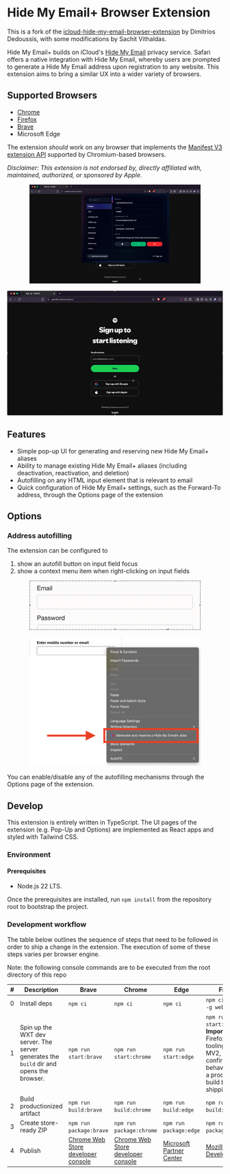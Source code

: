 # Hide My Email+ Browser Extension

This is a fork of the [icloud-hide-my-email-browser-extension](https://github.com/dedoussis/icloud-hide-my-email-browser-extension) by Dimitrios Dedoussis, with some modifications by Sachit Vithaldas.

Hide My Email+ builds on iCloud's [Hide My Email](https://support.apple.com/en-us/HT210425) privacy service. Safari offers a native integration with Hide My Email, whereby users are prompted to generate a Hide My Email address upon registration to any website. This extension aims to bring a similar UX into a wider variety of browsers.

## Supported Browsers

- [Chrome](https://chromewebstore.google.com/detail/hide-my-email+/olkpkcclmmjmmknlhdggcjiefbdgjfke?hl=en)
- [Firefox](https://addons.mozilla.org/en-GB/firefox/addon/hide-my-email-plus/)
- [Brave](https://chromewebstore.google.com/detail/hide-my-email+/olkpkcclmmjmmknlhdggcjiefbdgjfke?hl=en)
- Microsoft Edge

The extension _should_ work on any browser that implements the [Manifest V3 extension API](https://developer.chrome.com/docs/extensions/reference/) supported by Chromium-based browsers.

_Disclaimer: This extension is not endorsed by, directly affiliated with, maintained, authorized, or sponsored by Apple._

<p align="center">
<img src="./src/assets/img/demo-popup.gif" alt="Extension popup demo" width="400" height="auto"/>
</p>

<p align="center">
<img src="./src/assets/img/demo-content.gif" alt="Extension content demo" width="600" height="auto"/>
</p>

## Features

- Simple pop-up UI for generating and reserving new Hide My Email+ aliases
- Ability to manage existing Hide My Email+ aliases (including deactivation, reactivation, and deletion)
- Autofilling on any HTML input element that is relevant to email
- Quick configuration of Hide My Email+ settings, such as the Forward-To address, through the Options page of the extension

## Options

### Address autofilling

The extension can be configured to

1. show an autofill button on input field focus
2. show a context menu item when right-clicking on input fields

<p align="center">
<img src="./src/assets/img/readme-button-autofilling.gif" alt="Autofilling button on input field focus" width="400" height="auto"/>
</p>

<p align="center">
<img src="./src/assets/img/readme-context-menu-autofilling.png" alt="Context menu item when right-clicking on input fields" width="400" height="auto"/>
</p>

You can enable/disable any of the autofilling mechanisms through the Options page of the extension.

## Develop

This extension is entirely written in TypeScript. The UI pages of the extension (e.g. Pop-Up and Options) are implemented as React apps and styled with Tailwind CSS.

### Environment

#### Prerequisites

- Node.js 22 LTS.

Once the prerequisites are installed, run `npm install` from the repository root to bootstrap the project.

### Development workflow

The table below outlines the sequence of steps that need to be followed in order to ship a change in the extension. The execution of some of these steps varies per browser engine.

Note: the following console commands are to be executed from the root directory of this repo

<!-- prettier-ignore-start -->
| # | Description | Brave | Chrome | Edge | Firefox |
| - | - | - | - | - | - |
| 0 | Install deps | `npm ci` | `npm ci` | `npm ci` | `npm ci && npm i -g web-ext` |
| 1 | Spin up the WXT dev server. The server generates the `build` dir and opens the browser. | `npm run start:brave` | `npm run start:chrome` | `npm run start:edge` | `npm run start:firefox`<br/>**Important**: Firefox dev tooling still runs MV2, so confirm MV3 behaviour with a production build before shipping. |
| 2 | Build productionized artifact | `npm run build:brave` | `npm run build:chrome` | `npm run build:edge` | `npm run build:firefox` |
| 3 | Create store-ready ZIP | `npm run package:brave` | `npm run package:chrome` | `npm run package:edge` | `npm run package:firefox` |
| 4 | Publish | [Chrome Web Store developer console](https://chrome.google.com/webstore/devconsole/) | [Chrome Web Store developer console](https://chrome.google.com/webstore/devconsole/) | [Microsoft Partner Center](https://partner.microsoft.com/en-us/dashboard/microsoftedge/overview) | [Mozilla Add-on Developer Hub](https://addons.mozilla.org/en-US/developers/addon/icloud-hide-my-email/versions/submit/) |
<!-- prettier-ignore-end -->
